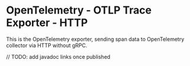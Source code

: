 # OpenTelemetry - OTLP Trace Exporter - HTTP

This is the OpenTelemetry exporter, sending span data to OpenTelemetry collector via HTTP without gRPC.

// TODO: add javadoc links once published